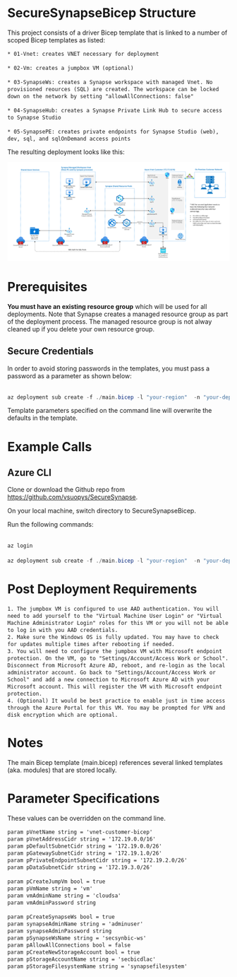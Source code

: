 # SecureSynapseBicep Structure

This project consists of a driver Bicep template that is linked to a number of scoped Bicep templates as listed:
```
* 01-Vnet: creates VNET necessary for deployment

* 02-Vm: creates a jumpbox VM (optional)

* 03-SynapseWs: creates a Synapse workspace with managed Vnet. No provisioned reources (SQL) are created. The workspace can be locked down on the network by setting "allowAllConnections: false"

* 04-SynapseHub: creates a Synapse Private Link Hub to secure access to Synapse Studio

* 05-SynapsePE: creates private endpoints for Synapse Studio (web), dev, sql, and sqlOnDemand access points
```

The resulting deployment looks like this:

![Deployed Architecture](../SecureSynapseArm/images/deployedArchitecture.png?raw=true "Architecture")

# Prerequisites
**You must have an existing resource group** which will be used for all deployments. Note that Synapse creates a managed resource group as part of the deployment process. The managed resource group is not alway cleaned up if you delete your own resource group.

## Secure Credentials
In order to avoid storing passwords in the templates, you must pass a password as a parameter as shown below:
```powershell

az deployment sub create -f ./main.bicep -l "your-region"  -n "your-deployment-name"" -p pCreateJumpVm=true pCreateSynapseWs=true vmAdminPassword="your-vm-password" synapseAdminPassword="your-Synapse-password"
```

Template parameters specified on the command line will overwrite the defaults in the template.

# Example Calls

## Azure CLI
Clone or download the Github repo from https://github.com/vsuopys/SecureSynapse.

On your local machine, switch directory to SecureSynapseBicep.

Run the following commands:

```powershell

az login

az deployment sub create -f ./main.bicep -l "your-region"  -n "your-deployment-name"" -p pCreateJumpVm=true pCreateSynapseWs=true vmAdminPassword="your-vm-password" synapseAdminPassword="your-Synapse-password"
```

# Post Deployment Requirements
```
1. The jumpbox VM is configured to use AAD authentication. You will need to add yourself to the "Virtual Machine User Login" or "Virtual Machine Administrator Login" roles for this VM or you will not be able to log in with you AAD credentials.
2. Make sure the Windows OS is fully updated. You may have to check for updates multiple times after rebooting if needed.
3. You will need to configure the jumpbox VM with Microsoft endpoint protection. On the VM, go to "Settings/Account/Access Work or School". Disconnect from Microsoft Azure AD, reboot, and re-login as the local administrator account. Go back to "Settings/Account/Access Work or School" and add a new connection to Microsoft Azure AD with your Microsoft account. This will register the VM with Microsoft endpoint protection.
4. (Optional) It would be best practice to enable just in time access through the Azure Portal for this VM. You may be prompted for VPN and disk encryption which are optional.
```

# Notes
The main Bicep template (main.bicep) references several linked templates (aka. modules) that are stored locally.

# Parameter Specifications
These values can be overridden on the command line.

```bicep
param pVnetName string = 'vnet-customer-bicep'
param pVnetAddressCidr string = '172.19.0.0/16'
param pDefaultSubnetCidr string = '172.19.0.0/26'
param pGatewaySubnetCidr string = '172.19.1.0/26'
param pPrivateEndpointSubnetCidr string = '172.19.2.0/26'
param pDataSubnetCidr string = '172.19.3.0/26'

param pCreateJumpVm bool = true
param pVmName string = 'vm'
param vmAdminName string = 'cloudsa'
param vmAdminPassword string

param pCreateSynapseWs bool = true
param synapseAdminName string = 'adminuser'
param synapseAdminPassword string
param pSynapseWsName string = 'secsynbic-ws'
param pAllowAllConnections bool = false
param pCreateNewStorageAccount bool = true
param pStorageAccountName string = 'secbicdlac'
param pStorageFilesystemName string = 'synapsefilesystem'
```